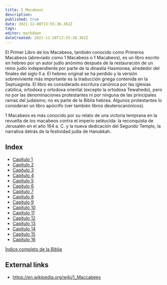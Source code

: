 ```yaml
---
title: I Macabeos
description: 
published: true
date: 2021-12-08T13:55:38.362Z
tags: 
editor: markdown
dateCreated: 2021-11-28T13:55:38.362Z
---
```


El Primer Libro de los Macabeos, también conocido como Primeros Macabeos (abreviado como 1 Macabeos o 1 Macabeos), es un libro escrito en hebreo por un autor judío anónimo después de la restauración de un reino judío independiente por parte de la dinastía Hasmonea, alrededor del finales del siglo II a. El hebreo original se ha perdido y la versión sobreviviente más importante es la traducción griega contenida en la Septuaginta. El libro es considerado escritura canónica por las iglesias católica, ortodoxa y ortodoxa oriental (excepto la ortodoxa Tewahedo), pero no por las denominaciones protestantes ni por ninguna de las principales ramas del judaísmo; no es parte de la Biblia hebrea. Algunos protestantes lo consideran un libro apócrifo (ver también libros deuterocanónicos).

1 Macabeos es más conocido por su relato de una victoria temprana en la revuelta de los macabeos contra el imperio seléucida: la reconquista de Jerusalén en el año 164 a. C. y la nueva dedicación del Segundo Templo, la narrativa detrás de la festividad judía de Hanukkah.

## Index

- [Capítulo 1](/es/Bible/1_Maccabees/1)
- [Capítulo 2](/es/Bible/1_Maccabees/2)
- [Capítulo 3](/es/Bible/1_Maccabees/3)
- [Capítulo 4](/es/Bible/1_Maccabees/4)
- [Capítulo 5](/es/Bible/1_Maccabees/5)
- [Capítulo 6](/es/Bible/1_Maccabees/6)
- [Capítulo 7](/es/Bible/1_Maccabees/7)
- [Capítulo 8](/es/Bible/1_Maccabees/8)
- [Capítulo 9](/es/Bible/1_Maccabees/9)
- [Capítulo 10](/es/Bible/1_Maccabees/10)
- [Capítulo 11](/es/Bible/1_Maccabees/11)
- [Capítulo 12](/es/Bible/1_Maccabees/12)
- [Capítulo 13](/es/Bible/1_Maccabees/13)
- [Capítulo 14](/es/Bible/1_Maccabees/14)
- [Capítulo 15](/es/Bible/1_Maccabees/15)
- [Capítulo 16](/es/Bible/1_Maccabees/16)



[Índice completo de la Biblia](/es/index/bible)


## External links

- https://en.wikipedia.org/wiki/1_Maccabees